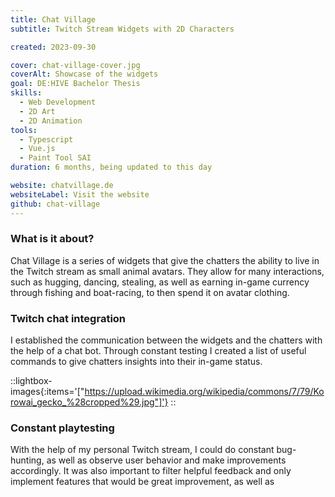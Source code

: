 ```yaml
---
title: Chat Village
subtitle: Twitch Stream Widgets with 2D Characters

created: 2023-09-30

cover: chat-village-cover.jpg
coverAlt: Showcase of the widgets
goal: DE:HIVE Bachelor Thesis
skills:
  - Web Development
  - 2D Art
  - 2D Animation
tools:
  - Typescript
  - Vue.js
  - Paint Tool SAI
duration: 6 months, being updated to this day

website: chatvillage.de
websiteLabel: Visit the website
github: chat-village
---
```


### What is it about?

Chat Village is a series of widgets that give the chatters the ability to live in the Twitch stream as small animal avatars. They allow for many interactions, such as hugging, dancing, stealing, as well as earning in-game currency through fishing and boat-racing, to then spend it on avatar clothing.

### Twitch chat integration

I established the communication between the widgets and the chatters with the help of a chat bot. Through constant testing I created a list of useful commands to give chatters insights into their in-game status.

::lightbox-images{:items='["https://upload.wikimedia.org/wikipedia/commons/7/79/Korowai_gecko_%28cropped%29.jpg"]'}
::

### Constant playtesting

With the help of my personal Twitch stream, I could do constant bug-hunting, as well as observe user behavior and make improvements accordingly. It was also important to filter helpful feedback and only implement features that would be great improvement, as well as  